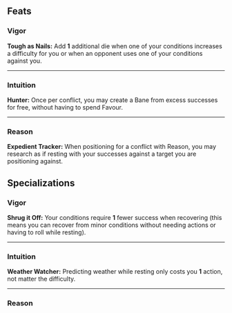 ##  Feats

### Vigor

**Tough as Nails:** Add **1** additional die when one of your conditions increases a difficulty for you or when an opponent uses one of your conditions against you.

---

### Intuition

**Hunter:** Once per conflict, you may create a Bane from excess successes for free, without having to spend Favour.

---

### Reason

**Expedient Tracker:** When positioning for a conflict with Reason, you may research as if resting with your successes against a target you are positioning against.




## Specializations

### Vigor

**Shrug it Off:** Your conditions require **1** fewer success when recovering (this means you can recover from minor conditions without needing actions or having to roll while resting).


---

### Intuition

**Weather Watcher:** Predicting weather while resting only costs you **1** action, not matter the difficulty.

---

### Reason
